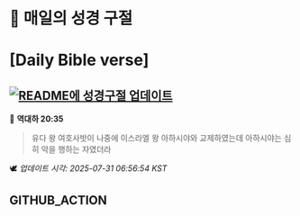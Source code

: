 # 🙏 매일의 성경 구절
# [Daily Bible verse]
## [![README에 성경구절 업데이트](https://github.com/DONGSUKA/first_test/actions/workflows/update-readme-bible.yml/badge.svg)](https://github.com/DONGSUKA/first_test/actions/workflows/update-readme-bible.yml)
<!-- START_BIBLE_VERSE -->
📖 **역대하 20:35**
> 유다 왕 여호사밧이 나중에 이스라엘 왕 아하시야와 교제하였는데 아하시야는 심히 악을 행하는 자였더라

🕊️ _업데이트 시각: 2025-07-31 06:56:54 KST_
  <!-- END_BIBLE_VERSE -->
## GITHUB_ACTION
